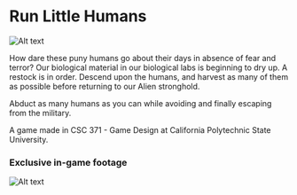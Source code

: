 # Run Little Humans

![Alt text](run-little-humans-main-menu.png?raw=true "Run Little Humans main menu")

How dare these puny humans go about their days in absence of fear and terror? Our biological material in our biological labs is beginning to dry up. A restock is in order. Descend upon the humans, and harvest as many of them as possible before returning to our Alien stronghold.

Abduct as many humans as you can while avoiding and finally escaping from the military.


A game made in CSC 371 - Game Design at California Polytechnic State University.

### Exclusive in-game footage

![Alt text](run-little-humans-abducting1.png?raw=true "UFO abducting humans")

